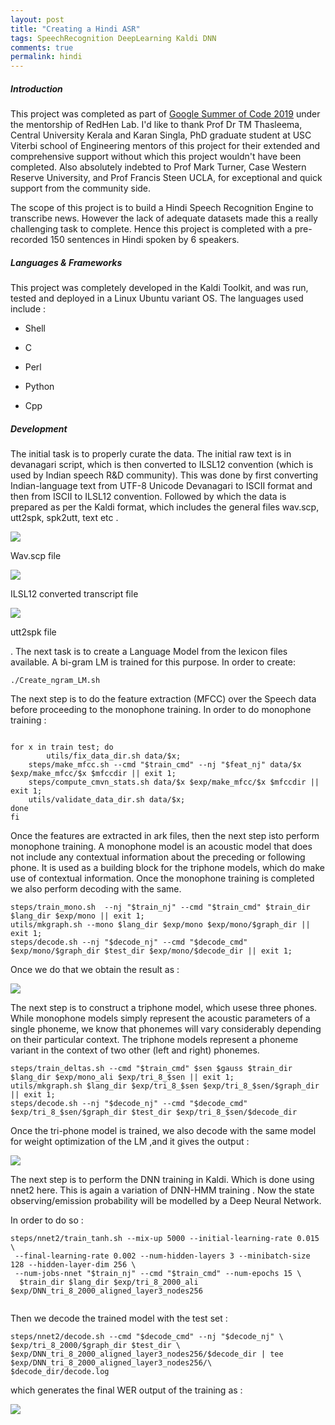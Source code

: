 ```yaml
---
layout: post
title: "Creating a Hindi ASR"
tags: SpeechRecognition DeepLearning Kaldi DNN
comments: true
permalink: hindi
---
```


##### Introduction

This project was completed as part of [Google Summer of Code 2019](https://summerofcode.withgoogle.com/projects/#6492594211651584) under the mentorship of RedHen Lab. I'd like to thank Prof Dr TM
Thasleema, Central University Kerala and Karan Singla, PhD graduate student at USC Viterbi school of Engineering mentors of this project for their extended and comprehensive support without which this project wouldn't have been completed. Also absolutely indebted to Prof Mark Turner, Case Western Reserve University, and Prof Francis Steen UCLA, for exceptional and quick support from the community side.

The scope of this project is to build a Hindi Speech Recognition Engine to transcribe news. However the lack of adequate datasets made this a really challenging task to complete. Hence this project is completed with a pre-recorded 150 sentences in Hindi spoken by 6 speakers. 


##### Languages & Frameworks

This project was completely developed in the Kaldi Toolkit, and was run, tested and deployed in a Linux Ubuntu variant OS. The languages used include : 

* Shell

* C 

* Perl

* Python

* Cpp


##### Development

The initial task is to properly curate the data. The initial raw text is in devanagari script, which is then converted to ILSL12 convention (which is used by Indian speech R&D community). This was done by first converting Indian-language text from UTF-8 Unicode Devanagari to ISCII format and then from ISCII to ILSL12 convention. Followed by which the data is prepared as per the Kaldi format, which includes the general files wav.scp, utt2spk, spk2utt, text etc . 

<img src="https://raw.githubusercontent.com/shaheenkdr/GSoC2019/master/hindi/hindi.png">

Wav.scp file

<img src="https://raw.githubusercontent.com/shaheenkdr/GSoC2019/master/hindi/trans.png">

ILSL12 converted transcript file

<img src="https://raw.githubusercontent.com/shaheenkdr/GSoC2019/master/hindi/utt2spk.png">

utt2spk file

. The next task is to create a Language Model from the lexicon files available. A bi-gram LM is trained for this purpose. In order to create:  

```
./Create_ngram_LM.sh 
```

The next step is to do the feature extraction (MFCC) over the Speech data before proceeding to the monophone training. In order to do monophone training : 

```

for x in train test; do 
        utils/fix_data_dir.sh data/$x;
	steps/make_mfcc.sh --cmd "$train_cmd" --nj "$feat_nj" data/$x $exp/make_mfcc/$x $mfccdir || exit 1;
 	steps/compute_cmvn_stats.sh data/$x $exp/make_mfcc/$x $mfccdir || exit 1;
	utils/validate_data_dir.sh data/$x;
done
fi

```
Once the features are extracted in ark files, then the next step isto perform monophone training. A monophone model is an acoustic model that does not include any contextual information about the preceding or following phone. It is used as a building block for the triphone models, which do make use of contextual information. Once the monophone training is completed we also perform decoding with the same. 

```
steps/train_mono.sh  --nj "$train_nj" --cmd "$train_cmd" $train_dir $lang_dir $exp/mono || exit 1; 
utils/mkgraph.sh --mono $lang_dir $exp/mono $exp/mono/$graph_dir || exit 1;
steps/decode.sh --nj "$decode_nj" --cmd "$decode_cmd" $exp/mono/$graph_dir $test_dir $exp/mono/$decode_dir || exit 1;

```

Once we do that we obtain the result as : 

<img src="https://raw.githubusercontent.com/shaheenkdr/GSoC2019/master/hindi/mono_decode.png">

The next step is to construct a triphone model, which usese three phones. While monophone models simply represent the acoustic parameters of a single phoneme, we know that phonemes will vary considerably depending on their particular context. The triphone models represent a phoneme variant in the context of two other (left and right) phonemes.

```
steps/train_deltas.sh --cmd "$train_cmd" $sen $gauss $train_dir $lang_dir $exp/mono_ali $exp/tri_8_$sen || exit 1; 
utils/mkgraph.sh $lang_dir $exp/tri_8_$sen $exp/tri_8_$sen/$graph_dir || exit 1;
steps/decode.sh --nj "$decode_nj" --cmd "$decode_cmd"  $exp/tri_8_$sen/$graph_dir $test_dir $exp/tri_8_$sen/$decode_dir 

```

Once the tri-phone model is trained, we also decode with the same model for weight optimization of the LM ,and it gives the output : 

<img src="https://raw.githubusercontent.com/shaheenkdr/GSoC2019/master/hindi/tri_decode.png">

The next step is to perform the DNN training in Kaldi. Which is done using nnet2 here. This is again a variation of DNN-HMM training . Now the state observing/emission probability will be modelled by a Deep Neural Network.

In order to do so : 

```
steps/nnet2/train_tanh.sh --mix-up 5000 --initial-learning-rate 0.015 \
 --final-learning-rate 0.002 --num-hidden-layers 3 --minibatch-size 128 --hidden-layer-dim 256 \
 --num-jobs-nnet "$train_nj" --cmd "$train_cmd" --num-epochs 15 \
  $train_dir $lang_dir $exp/tri_8_2000_ali $exp/DNN_tri_8_2000_aligned_layer3_nodes256
  
  ```
  
  Then we decode the trained model with the test set : 
  
  ```
  steps/nnet2/decode.sh --cmd "$decode_cmd" --nj "$decode_nj" \
 $exp/tri_8_2000/$graph_dir $test_dir \
  $exp/DNN_tri_8_2000_aligned_layer3_nodes256/$decode_dir | tee $exp/DNN_tri_8_2000_aligned_layer3_nodes256/\
  $decode_dir/decode.log
  
  ```

which generates the final WER output of the training as : 

<img src="https://raw.githubusercontent.com/shaheenkdr/GSoC2019/master/hindi/dnn_decode.png">


